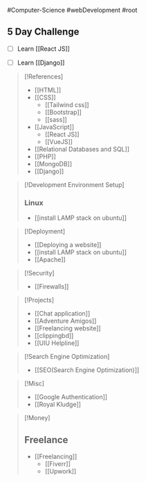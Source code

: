 #Computer-Science #webDevelopment #root 

## 5 Day Challenge

- [ ] Learn [[React JS]]
- [ ] Learn [[Django]]


>[!References]
>- [[HTML]]
>- [[CSS]]
>	- [[Tailwind css]]
>	- [[Bootstrap]]
>	- [[sass]]
>- [[JavaScript]]
>	- [[React JS]]
>	- [[VueJS]]
>- [[Relational Databases and SQL]]
>- [[PHP]]
>- [[MongoDB]]
>- [[Django]]

>[!Development Environment Setup]
>### **Linux**
>- [[install LAMP stack on ubuntu]]

>[!Deployment]
>- [[Deploying a website]]
>- [[install LAMP stack on ubuntu]]
>- [[Apache]]

>[!Security]
>- [[Firewalls]]


>[!Projects]
>- [[Chat application]]
>- [[Adventure Amigos]]
>- [[Freelancing website]]
>- [[clippingbd]]
>- [[UIU Helpline]]

>[!Search Engine Optimization]
>- [[SEO(Search Engine Optimization)]]

>[!Misc]
>- [[Google Authentication]]
>- [[Royal Kludge]]

>[!Money]
>## Freelance
>- [[Freelancing]]
>	- [[Fiverr]]
>	- [[Upwork]]
